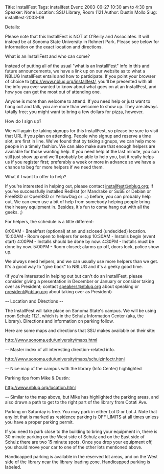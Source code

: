 Title: InstallFest
Tags: installfest
Event: 2003-09-27 10:30 am to 4:30 pm
Speaker: None
Location: SSU Library, Room 1121
Author: Dustin Mollo
Slug: installfest-2003-09

Details:

Please note that this InstallFest is NOT at O'Reilly and Associates. It will instead be at Sonoma State University in Rohnert Park. Please see below for information on the exact location and directions.

What is an InstallFest and who can come?

Instead of putting all of the usual "what is an InstallFest" info in this and future announcements, we have a link up on our website as to what a NBLUG InstallFest entails and how to participate. If you point your browser of choice to http://www.nblug.org/installfest/, you'll be presented with all the info you ever wanted to know about what goes on at an InstallFest, and how you can get the most out of attending one.

Anyone is more than welcome to attend. If you need help or just want to hang out and talk, you are more than welcome to show up. They are always totally free; you might want to bring a few dollars for pizza, however.

How do I sign up?

We will again be taking signups for this InstallFest, so please be sure to visit that URL if you plan on attending. People who signup and reserve a time slot, are first in line. We've found that by taking signups, we can help more people in a timely fashion. We can also make sure that enough helpers are available for those wanting help. If you need help at the last minute, you can still just show up and we'll probably be able to help you, but it really helps us if you register first; preferably a week or more in advance so we have a chance to beg for more helpers if we need them.

What if I want to offer to help?

If you're interested in helping out, please contact installfest@nblug.org; if you've successfully installed RedHat (or Mandrake or SuSE or Debian or FreeBSD or OpenBSD or YellowDog or ...) before, you can probably help out. We can even use a bit of help from somebody helping people bring their heavy equipment in.  Besides, it's fun to come hang out with all the geeks. ;)

For helpers, the schedule is a little different:

8:00AM - Breakfast (optional) at an undisclosed (undecided) location.
10:00AM - Room open to helpers for setup
10:30AM - Installs begin (event start) 
4:00PM - Installs should be done by now.
4:30PM - Installs must be done by now. 
5:00PM - Room closed; alarms go off, doors lock, police show up.

We always need helpers, and we can usually use more helpers than we get.  It's a good way to "give back" to NBLUG and it's a geeky good time.

(If you're interested in helping out but can't do an InstallFest, please consider giving a presentation in December or January or consider taking over as President; contact speakers@nblug.org about speaking or president@nblug.org about taking over as President)

-- Location and Directions --

The InstallFest will take place on Sonoma State's campus. We will be using room Schulz 1121, which is in the Schulz Information Center (aka, the Library). Directions and information on parking follow.

Here are some maps and directions that SSU makes available on their site:

http://www.sonoma.edu/university/maps.html

-- Master index of all interesting direction-related info.

http://www.sonoma.edu/university/maps/schulzinfoctr.html

-- Nice map of the campus with the library (Info Center) highlighted

Parking tips from Mike & Dustin:

http://www.nblug.org/location.html

-- Similar to the map above, but Mike has highlighted the parking areas, and also drawn a path to get to the right part of the library from Cotati Ave.

Parking on Saturday is free. You may park in either Lot D or Lot J.  Note that any lot that is marked as residence parking is OFF LIMITS at all times unless you have a proper parking permit.

If you need to park close to the building to bring your equipment in, there is 30 minute parking on the West side of Schulz and on the East side of Schulz there are two 15 minute spots. Once you drop your equipment off, you should move your car to one of the other lots mentioned above.

Handicapped parking is available in the reserved lot areas, and on the West side of the library near the library loading zone. Handicapped parking is labeled.
